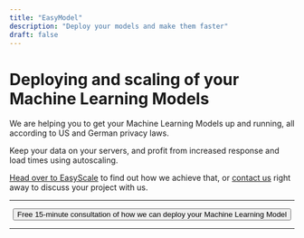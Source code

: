 ```yaml
---
title: "EasyModel"
description: "Deploy your models and make them faster"
draft: false
---
```




<!-- <center>
    <video controls width="60%" poster="videos/EasyScale/EasyScale-thumbnail.png">
        <source src="videos/EasyScale/EasyScale.webm"
                type="video/webm">
        <source src="videos/EasyScale/EasyScale.mp4"
                type="video/mp4">
        Use a newer browser to see this video.
    </video>
</center> -->

# Deploying and scaling of your Machine Learning Models

We are helping you to get your Machine Learning Models up and running, all according to US and German privacy laws. 

Keep your data on your servers, and profit from increased response and load times using autoscaling. 

[Head over to EasyScale](/easyservices/easyscale/) to find out how we achieve that, or [contact us](/contact) right away to discuss your project with us.

<hr>
<center>
    <a href="/contact" target="_blank"><button type="link" class="input-group-text btn btn-primary rounded">Free 15-minute consultation of how we can deploy your Machine Learning Model</button></a>
</center>
<hr>